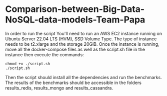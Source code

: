 # Comparison-between-Big-Data-NoSQL-data-models-Team-Papa

In order to run the script You'll need to run an AWS EC2 instance running on Ubuntu Server 22.04 LTS (HVM), SSD Volume Type. 
The type of instance needs to be t2.xlarge and the storage 20GiB.
Once the instance is running, move all the docker-compose files as well as the script.sh file in the instance then execute the commands:

```
chmod +x ./script.sh
./script.sh
```

Then the script should install all the dependencies and run the benchmarks. The results of the benchmarks should be accessible in the folders results_redis, results_mongo and results_cassandra.
